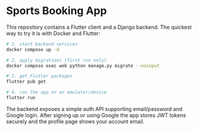 # Sports Booking App

This repository contains a Flutter client and a Django backend.
The quickest way to try it is with Docker and Flutter:

```bash
# 1. start backend services
docker compose up -d

# 2. apply migrations (first run only)
docker compose exec web python manage.py migrate --noinput

# 3. get Flutter packages
flutter pub get

# 4. run the app on an emulator/device
flutter run
```
The backend exposes a simple auth API supporting email/password and Google login.
After signing up or using Google the app stores JWT tokens securely and the
profile page shows your account email.
